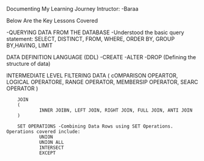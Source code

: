 Documenting My Learning Journey
Intructor: -Baraa

Below Are the Key Lessons Covered

-QUERYING DATA FROM THE DATABASE
        -Understood the basic query statement: SELECT, DISTINCT, FROM, WHERE, ORDER BY, GROUP BY,HAVING, LIMIT


DATA DEFINITION LANGUAGE (DDL)
        -CREATE
        -ALTER
        -DROP
(Defining the structure of data)


INTERMEDIATE LEVEL
        FILTERING DATA
        (
        cOMPARISON OPEARTOR, LOGICAL OPERATORE, RANGE OPERATOR, MEMBERSIP OPERATOR, SEARC OPERATOR
        )

        JOIN
        (
                INNER JOIBN, LEFT JOIN, RIGHT JOIN, FULL JOIN, ANTI JOIN
        )

        SET OPERATIONS -Combining Data Rows using SET Operations. Operations covered include:
                UNION
                UNION ALL
                INTERSECT
                EXCEPT
